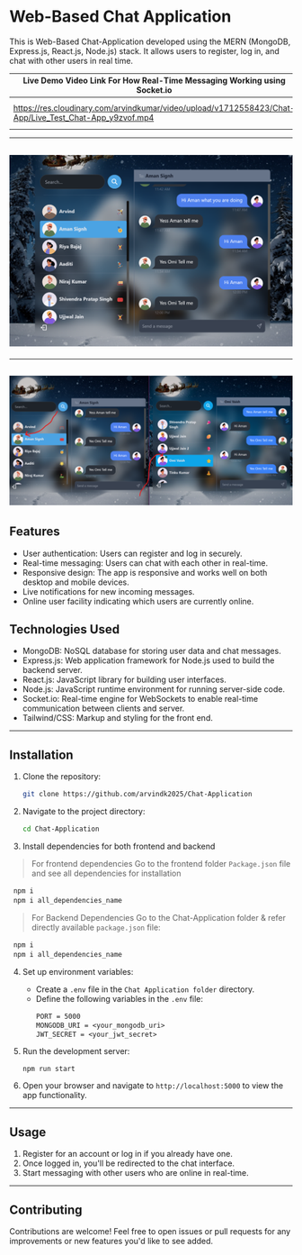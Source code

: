 # Web-Based Chat Application

This is Web-Based Chat-Application developed using the MERN (MongoDB, Express.js, React.js, Node.js) stack. It allows users to register, log in, and chat with other users in real time.

| Live Demo Video Link For How Real-Time Messaging Working using Socket.io | Application Hosted Link |
|---|---|
|https://res.cloudinary.com/arvindkumar/video/upload/v1712558423/Chat-App/Live_Test_Chat-App_y9zvof.mp4|https://chat-application-4krm.onrender.com/|

---
![Chat Application](frontend/src/assets/chat-app_2.png?raw=true "Chat-App Web Application")
---
---
![Chat Application](frontend/src/assets/chat-app1.png?raw=true "Chat-App Web Application")
---

## Features

- User authentication: Users can register and log in securely.
- Real-time messaging: Users can chat with each other in real-time.
- Responsive design: The app is responsive and works well on both desktop and mobile devices.
- Live notifications for new incoming messages.
- Online user facility indicating which users are currently online.


## Technologies Used

- MongoDB: NoSQL database for storing user data and chat messages.
- Express.js: Web application framework for Node.js used to build the backend server.
- React.js: JavaScript library for building user interfaces.
- Node.js: JavaScript runtime environment for running server-side code.
- Socket.io: Real-time engine for WebSockets to enable real-time communication between clients and server.
- Tailwind/CSS: Markup and styling for the front end.

---

## Installation

1. Clone the repository:

   ```bash
   git clone https://github.com/arvindk2025/Chat-Application
   ```

2. Navigate to the project directory:

   ```bash
   cd Chat-Application
   ```

3. Install dependencies for both frontend and backend
> For frontend dependencies Go to the frontend folder `Package.json` file
  and see all dependencies for installation

```bash
 npm i 
 npm i all_dependencies_name 
```


> For Backend Dependencies Go to the Chat-Application folder & refer directly available  `package.json` file:



```bash
 npm i 
 npm i all_dependencies_name 
```

4. Set up environment variables:
   
   - Create a `.env` file in the `Chat Application folder` directory.
   - Define the following variables in the `.env` file:
     ```
     PORT = 5000
     MONGODB_URI = <your_mongodb_uri>
     JWT_SECRET = <your_jwt_secret>
     ```

5. Run the development server:

   ```bash
   npm run start
   ```

6. Open your browser and navigate to `http://localhost:5000` to view the app functionality.

---

## Usage

1. Register for an account or log in if you already have one.
2. Once logged in, you'll be redirected to the chat interface.
3. Start messaging with other users who are online in real-time.

---

## Contributing

Contributions are welcome! Feel free to open issues or pull requests for any improvements or new features you'd like to see added.



 
